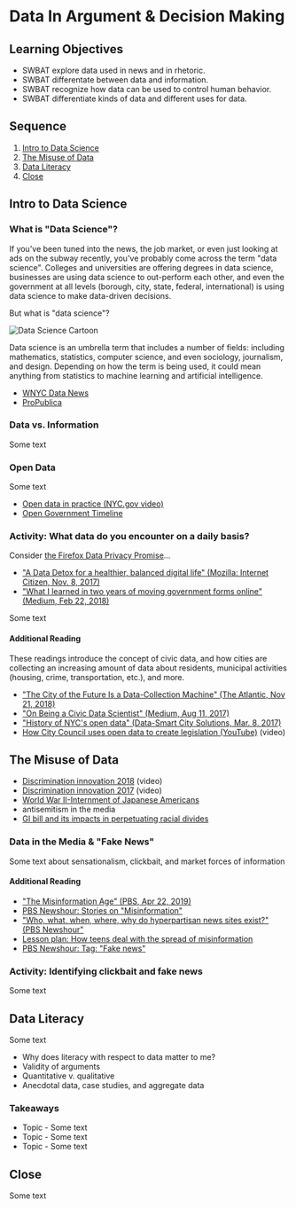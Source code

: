 # Data In Argument & Decision Making

## Learning Objectives

* SWBAT explore data used in news and in rhetoric.
* SWBAT differentate between data and information.
* SWBAT recognize how data can be used to control human behavior.
* SWBAT differentiate kinds of data and different uses for data.

## Sequence

1. [Intro to Data Science](#intro-to-data-science)
2. [The Misuse of Data](#the-misuse-of-data)
3. [Data Literacy](#data-literacy)
4. [Close](#close)

## Intro to Data Science

### What is "Data Science"?

If you've been tuned into the news, the job market, or even just looking at ads on the subway recently, you've probably come across the term "data science". Colleges and universities are offering degrees in data science, businesses are using data science to out-perform each other, and even the government at all levels (borough, city, state, federal, international) is using data science to make data-driven decisions.

But what is "data science"?

![Data Science Cartoon](/images/data-science.png)

Data science is an umbrella term that includes a number of fields: including mathematics, statistics, computer science, and even sociology, journalism, and design. Depending on how the term is being used, it could mean anything from statistics to machine learning and artificial intelligence. 



- [WNYC Data News](https://www.wnyc.org/tags/data_news)
- [ProPublica](https://www.propublica.org/)

### Data vs. Information

Some text

### Open Data

Some text

- [Open data in practice (NYC.gov video)](https://www.youtube.com/watch?v=l4undH4y0Ws)
- [Open Government Timeline](http://www.opengovtimeline.com/)

### Activity: What data do you encounter on a daily basis?

Consider [the Firefox Data Privacy Promise](https://blog.mozilla.org/firefox/firefox-data-privacy-promise/)...
- ["A Data Detox for a healthier, balanced digital life" (Mozilla: Internet Citizen, Nov. 8, 2017)](https://blog.mozilla.org/internetcitizen/2017/11/08/data-detox/)
- ["What I learned in two years of moving government forms online" (Medium, Feb 22, 2018)](https://medium.com/@jgee/what-i-learned-in-two-years-of-moving-government-forms-online-1edc4c2aa089)

Some text

#### Additional Reading

These readings introduce the concept of civic data, and how cities are collecting an increasing amount of data about residents, municipal activities (housing, crime, transportation, etc.), and more.

- ["The City of the Future Is a Data-Collection Machine" (The Atlantic, Nov 21, 2018)](https://www.theatlantic.com/technology/archive/2018/11/google-sidewalk-labs/575551/)
- ["On Being a Civic Data Scientist" (Medium, Aug 11, 2017)](https://towardsdatascience.com/on-being-a-civic-data-scientist-774c15232695)
- ["History of NYC's open data" (Data-Smart City Solutions, Mar. 8, 2017)](https://datasmart.ash.harvard.edu/news/article/new-york-city-open-data-a-brief-history-991)
- [How City Council uses open data to create legislation (YouTube)](https://www.youtube.com/watch?v=mrVevDEFan8&list=PLgCe1KzF20iwjeJDnI4l9OxDZKEsA6R6l&index=4) (video)

## The Misuse of Data

- [Discrimination innovation 2018](https://www.youtube.com/watch?v=dSeCV5Tad7I&list=PLgCe1KzF20ix9S_6L41iCChJDv20MX4fu&index=16) (video)
- [Discrimination innovation 2017](https://www.youtube.com/watch?v=9U1Ka5DJXTU&list=PLgCe1KzF20ixjsDCjbyFMgdgwv_3yBHmf&index=17) (video)
- [World War II-Internment of Japanese Americans](https://www.washingtonpost.com/news/retropolis/wp/2018/04/03/secret-use-of-census-info-helped-send-japanese-americans-to-internment-camps-in-wwii/?noredirect=on&utm_term=.f5e994f73a5d)
- antisemitism in the media
- [GI bill and its impacts in perpetuating racial divides](https://www.history.com/news/gi-bill-black-wwii-veterans-benefits)


### Data in the Media & "Fake News"

Some text about sensationalism, clickbait, and market forces of information

#### Additional Reading

- ["The Misinformation Age" (PBS, Apr 22, 2019)](https://www.pbs.org/video/the-misinformation-age-0xqnez/)
- [PBS Newshour: Stories on "Misinformation"](https://www.pbs.org/newshour/search-results?q=misinformation)
- ["Who, what, when, where, why do hyperpartisan news sites exist?" (PBS Newshour"](https://www.pbs.org/newshour/extra/daily-videos/who-what-when-where-why-do-hyperpartisan-news-sites-exist/)
- [Lesson plan: How teens deal with the spread of misinformation](https://www.pbs.org/newshour/extra/lessons-plans/lesson-plan-student-reporting-labs-explores-how-youth-deal-with-misinformation/)
- [PBS Newshour: Tag: "Fake news"](https://www.pbs.org/newshour/extra/tag/fake-news/)

### Activity: Identifying clickbait and fake news

Some text

## Data Literacy

Some text

- Why does literacy with respect to data matter to me?
- Validity of arguments
- Quantitative v. qualitative
- Anecdotal data, case studies, and aggregate data

### Takeaways

* Topic - Some text
* Topic - Some text
* Topic - Some text

## Close

Some text
